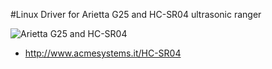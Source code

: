 #Linux Driver for Arietta G25 and HC-SR04 ultrasonic ranger

![Arietta G25 and HC-SR04](http://www.acmesystems.it/www/HC-SR04/hc-sr04_wiring.jpg)

* http://www.acmesystems.it/HC-SR04
